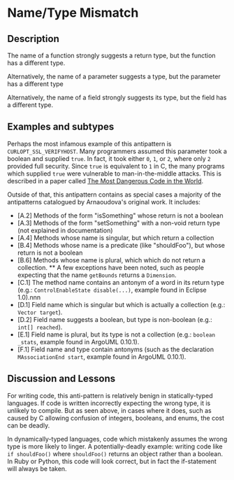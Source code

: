 # Name/Type Mismatch

## Description

The name of a function strongly suggests a return type, but the function has a different type.

Alternatively, the name of a parameter suggests a type, but the parameter has a different type

Alternatively, the name of a field strongly suggests its type, but the field has a different type.

## Examples and subtypes

Perhaps the most infamous example of this antipattern is `CURLOPT_SSL_VERIFYHOST`. Many programmers assumed this parameter took a boolean and supplied `true`. In fact, it took either `0`, `1`, or `2`, where only `2` provided full security. Since `true` is equivalent to `1` in C, the many programs which supplied `true` were vulnerable to man-in-the-middle attacks. This is described in a paper called [The Most Dangerous Code in the World](https://www.cs.utexas.edu/~shmat/shmat_ccs12.pdf).

Outside of that, this antipattern contains as special cases a majority of the antipatterns catalogued by Arnaoudova's original work. It includes:


* [A.2] Methods of the form "isSomething" whose return is not a boolean
* [A.3] Methods of the form "setSomething" with a non-void return type (not explained in documentation)
* [A.4] Methods whose name is singular, but which return a collection
* [B.4] Methods whose name is a predicate (like "shouldFoo"), but whose return is not a boolean
* [B.6] Methods whose name is plural, which which do not return a collection.
** A few exceptions have been noted, such as people expecting that the name `getBounds` returns a `Dimension`.
* [C.1] The method name contains an antonym of a word in its return type (e.g.: `ControlEnableState disable(...)`, example found in Eclipse 1.0).nnn
* [D.1] Field name which is singular but which is actually a collection (e.g.: `Vector target`).
* [D.2] Field name suggests a boolean, but type is non-boolean (e.g.: `int[] reached`).
* [E.1] Field name is plural, but its type is not a collection (e.g.: `boolean _stats`, example found in ArgoUML 0.10.1).
* [F.1] Field name and type contain antonyms (such as the declaration `MAssociationEnd start`, example found in ArgoUML 0.10.1).

## Discussion and Lessons

For writing code, this anti-pattern is relatively benign in statically-typed languages. If code is written incorrectly expecting the wrong type, it is unlikely to compile. But as seen above, in cases where it does, such as caused by C allowing confusion of integers, booleans, and enums, the cost can be deadly.

In dynamically-typed languages, code which mistakenly assumes the wrong type is more likely to linger. A potentially-deadly example: writing code like `if shouldFoo()` where `shouldFoo()` returns an object rather than a boolean. In Ruby or Python, this code will look correct, but in fact the if-statement will always be taken.
